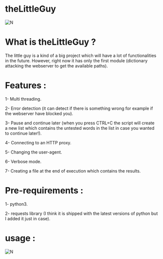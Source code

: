 # theLittleGuy

![N](https://i.ibb.co/dGBG51g/Screenshot-2020-04-16-21-24-05.png)

# What is theLittleGuy ?

The little guy is a kind of a big project which will have a lot of functionalities in  the future. However, right now it has only the first module (dictionary attacking the webserver to get the available paths).

# Features :

1- Multi threading.

2- Error detection (it can detect if there is something wrong for example if the webserver have blocked you).

3- Pause and continue later (when you press CTRL+C the script will create a new list which contains the untested words in the list in case you wanted to continue later!).

4- Connecting to an HTTP proxy.

5- Changing the user-agent.

6- Verbose mode.

7- Creating a file at the end of execution which contains the results.

# Pre-requirements :

1- python3.

2- requests library (I think it is shipped with the latest versions of python but I added it just in case).

# usage :
![N](https://i.ibb.co/rwZRfdY/2.png)
